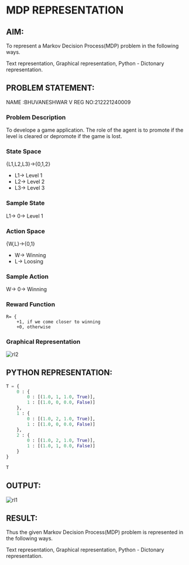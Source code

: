 # MDP REPRESENTATION

## AIM:
To represent a Markov Decision Process(MDP) problem in the following ways.

Text representation,
Graphical representation,
Python - Dictonary representation.

## PROBLEM STATEMENT:

NAME :BHUVANESHWAR V
REG NO:212221240009

### Problem Description
To develope a game application. The role of the agent is to promote if the level is cleared or depromote if the game is lost.

### State Space
{L1,L2,L3}->{0,1,2}
- L1-> Level 1
- L2-> Level 2
- L3-> Level 3

### Sample State
L1-> 0-> Level 1

### Action Space
{W,L}->{0,1}
- W-> Winning
- L-> Loosing

### Sample Action
W-> 0-> Winning

### Reward Function
```
R= {
    +1, if we come closer to winning
    +0, otherwise

```
### Graphical Representation
![rl2](https://github.com/BHUVANESHWAR-BHUVIOP/mdp-representation/assets/94155099/529f407f-7328-44e6-8757-ee00af47970b)

## PYTHON REPRESENTATION:
```py
T = {
    0 : {
        0 : [(1.0, 1, 1.0, True)],
        1 : [(1.0, 0, 0.0, False)]
    },
    1 : {
        0 : [(1.0, 2, 1.0, True)],
        1 : [(1.0, 0, 0.0, False)]
    },
    2 : {
        0 : [(1.0, 2, 1.0, True)],
        1 : [(1.0, 1, 0.0, False)]
    }
}

T
```

## OUTPUT:
![rl1](https://github.com/BHUVANESHWAR-BHUVIOP/mdp-representation/assets/94155099/b88dd7bc-7847-42de-ae20-5c40d198c3c0)


## RESULT:
Thus the given Markov Decision Process(MDP) problem is represented in the following ways.

Text representation,
Graphical representation,
Python - Dictonary representation.
